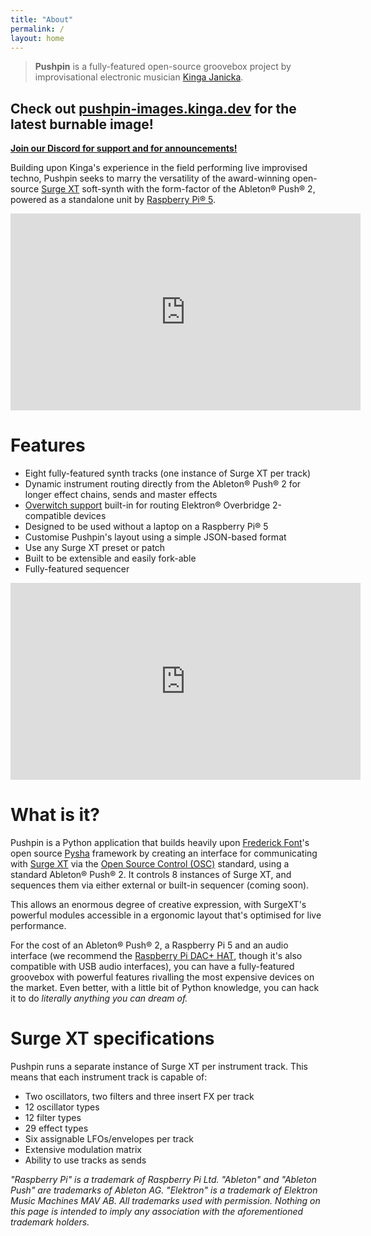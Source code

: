 ```yaml
---
title: "About"
permalink: /
layout: home
---
```


> **Pushpin** is a fully-featured open-source groovebox project by improvisational electronic musician [Kinga Janicka][kinga].

## Check out [pushpin-images.kinga.dev](https://pushpin-images.kinga.dev) for the latest burnable image!

**[Join our Discord for support and for announcements!](https://discord.gg/CDCUF9uePy)**

Building upon Kinga's experience in the field performing live improvised techno, Pushpin seeks to marry the versatility of the
award-winning open-source [Surge XT][surge] soft-synth with the form-factor of the Ableton® Push® 2, powered as a standalone unit
by [Raspberry Pi® 5][rpi5].

<div style="text-align: center">
    <iframe width="560" height="315" src="https://www.youtube.com/embed/ibr5AQ0NQH8?si=CztI3rN82s1jOuJb&controls=0&rel=0&iv_load_policy=3" title="YouTube video player" frameborder="0" allow="accelerometer; autoplay; clipboard-write; encrypted-media; gyroscope; picture-in-picture; web-share" referrerpolicy="strict-origin-when-cross-origin" allowfullscreen></iframe>
</div>

# Features

- Eight fully-featured synth tracks (one instance of Surge XT per track)
- Dynamic instrument routing directly from the Ableton® Push® 2 for longer effect chains, sends and master effects
- [Overwitch support][overwitch] built-in for routing Elektron® Overbridge 2-compatible devices
- Designed to be used without a laptop on a Raspberry Pi® 5
- Customise Pushpin's layout using a simple JSON-based format
- Use any Surge XT preset or patch
- Built to be extensible and easily fork-able
- Fully-featured sequencer

<div style="text-align: center">
    <iframe width="560" height="315" src="https://www.youtube.com/embed/2ezX6MCOlo8?si=CztI3rN82s1jOuJb&controls=0&rel=0&iv_load_policy=3" title="YouTube video player" frameborder="0" allow="accelerometer; autoplay; clipboard-write; encrypted-media; gyroscope; picture-in-picture; web-share" referrerpolicy="strict-origin-when-cross-origin" allowfullscreen></iframe>
</div>

# What is it?

Pushpin is a Python application that builds heavily upon [Frederick Font][ffont]'s open source [Pysha][pysha] framework by creating
an interface for communicating with [Surge XT][surge] via the [Open Source Control (OSC)][osc_wiki] standard, using
a standard Ableton® Push® 2. It controls 8 instances of Surge XT, and sequences them via either external or built-in sequencer
(coming soon).

This allows an enormous degree of creative expression, with SurgeXT's powerful modules accessible in a ergonomic layout
that's optimised for live performance.

For the cost of an Ableton® Push® 2, a Raspberry Pi 5 and an audio interface (we recommend the [Raspberry Pi DAC+ HAT](https://thepihut.com/products/iqaudio-dac), though it's also compatible with USB audio interfaces), you can have a fully-featured groovebox with powerful features rivalling the most expensive devices on the market. Even better, with a little bit of Python knowledge, you can hack it to do _literally anything you can dream of._

# Surge XT specifications

Pushpin runs a separate instance of Surge XT per instrument track. This means that each instrument track is capable of:

- Two oscillators, two filters and three insert FX per track
- 12 oscillator types
- 12 filter types
- 29 effect types
- Six assignable LFOs/envelopes per track
- Extensive modulation matrix
- Ability to use tracks as sends

_"Raspberry Pi" is a trademark of Raspberry Pi Ltd. "Ableton" and "Ableton Push" are trademarks of Ableton AG. "Elektron" is a trademark of Elektron Music Machines MAV AB. All trademarks used with permission. Nothing on this page is intended to imply any association with the aforementioned trademark holders._

[kinga]: https://soundcloud.com/kingajanicka
[surge]: https://surge-synthesizer.github.io/
[ffont]: http://www.github.com/ffont
[pysha]: https://github.com/ffont/pysha
[osc_wiki]: https://en.wikipedia.org/wiki/Open_Sound_Control
[overwitch]: https://github.com/dagargo/overwitch
[rpi5]: https://www.raspberrypi.com/products/raspberry-pi-5/
